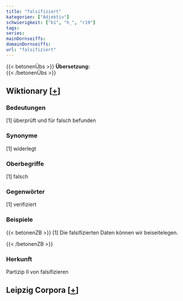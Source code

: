 ```yaml
---
title: "falsifiziert"
kategorien: ["Adjektiv"]
schwierigkeit: ["k1", "h_", "r19"]
tags:
series:
mainDornseiffs:
domainDornseiffs:
url: "falsifiziert"
---
```


{{< betonenÜbs >}}
**Übersetzung:**  
{{< /betonenÜbs >}}

## Wiktionary [[+](https://de.wiktionary.org/wiki/falsifiziert)]

### Bedeutungen
[1] überprüft und für falsch befunden  

### Synonyme
[1] widerlegt  

### Oberbegriffe
[1] falsch  

### Gegenwörter
[1] verifiziert  

### Beispiele
{{< betonenZB >}}
[1] Die falsifizierten Daten können wir beiseitelegen.  

{{< /betonenZB >}}
### Herkunft
Partizip II von falsifizieren  


## Leipzig Corpora [[+](https://corpora.uni-leipzig.de/en/res?word=falsifiziert&corpusId=deu_newscrawl-public_2018)]


